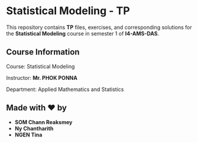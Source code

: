 # Statistical Modeling - TP

This repository contains **TP** files, exercises, and corresponding solutions for the **Statistical Modeling** course in semester 1 of **I4-AMS-DAS**.

## Course Information

Course: Statistical Modeling

Instructor: **Mr. PHOK PONNA**

Department: Applied Mathematics and Statistics

## Made with ❤️ by

* **SOM Chann Reaksmey** 
* **Ny Chantharith**
* **NGEN Tina**
